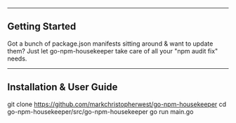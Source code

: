 ----------------------
Getting Started
----------------------

Got a bunch of package.json manifests sitting around & want to update them?  Just let go-npm-housekeeper take care of all your "npm audit fix" needs.

-------------------------
Installation & User Guide
-------------------------

git clone https://github.com/markchristopherwest/go-npm-housekeeper
cd go-npm-housekeeper/src/go-npm-housekeeper
go run main.go